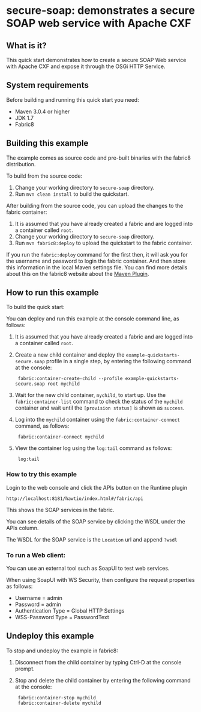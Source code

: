 secure-soap: demonstrates a secure SOAP web service with Apache CXF
==========================

## What is it?

This quick start demonstrates how to create a secure SOAP Web service with Apache CXF and expose it through the OSGi HTTP Service.


## System requirements

Before building and running this quick start you need:

* Maven 3.0.4 or higher
* JDK 1.7
* Fabric8


## Building this example

The example comes as source code and pre-built binaries with the fabric8 distribution. 

To build from the source code:

1. Change your working directory to `secure-soap` directory.
1. Run `mvn clean install` to build the quickstart.

After building from the source code, you can upload the changes to the fabric container:

1. It is assumed that you have already created a fabric and are logged into a container called `root`.
1. Change your working directory to `secure-soap` directory.
1. Run `mvn fabric8:deploy` to upload the quickstart to the fabric container.

If you run the `fabric:deploy` command for the first then, it will ask you for the username and password to login the fabric container.
And then store this information in the local Maven settings file. You can find more details about this on the fabric8 website about the [Maven Plugin](http://fabric8.io/#/site/book/doc/index.md?chapter=mavenPlugin_md).


## How to run this example

To build the quick start:

You can deploy and run this example at the console command line, as follows:

1. It is assumed that you have already created a fabric and are logged into a container called `root`.
1. Create a new child container and deploy the `example-quickstarts-secure.soap` profile in a single step, by entering the
 following command at the console:

        fabric:container-create-child --profile example-quickstarts-secure.soap root mychild

1. Wait for the new child container, `mychild`, to start up. Use the `fabric:container-list` command to check the status of the `mychild` container and wait until the `[provision status]` is shown as `success`.
1. Log into the `mychild` container using the `fabric:container-connect` command, as follows:

        fabric:container-connect mychild

1. View the container log using the `log:tail` command as follows:

        log:tail


### How to try this example

Login to the web console and click the APIs button on the Runtime plugin

    http://localhost:8181/hawtio/index.html#/fabric/api

This shows the SOAP services in the fabric.

You can see details of the SOAP service by clicking the WSDL under the APIs column. 

The WSDL for the SOAP service is the `Location` url and append `?wsdl`


### To run a Web client:

You can use an external tool such as SoapUI to test web services.

When using SoapUI with WS Security, then configure the request properties as follows:

* Username = admin
* Password = admin
* Authentication Type = Global HTTP Settings
* WSS-Password Type = PasswordText


## Undeploy this example

To stop and undeploy the example in fabric8:

1. Disconnect from the child container by typing Ctrl-D at the console prompt.
2. Stop and delete the child container by entering the following command at the console:

        fabric:container-stop mychild
        fabric:container-delete mychild
